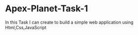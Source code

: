 # Apex-Planet-Task-1
In this Task I can create to build a simple web application using Html,Css,JavaScript
